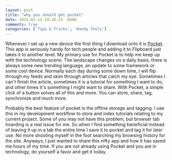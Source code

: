 ```yaml
---
layout: post
title: "why you should get pocket"
date: 2015-02-15 19:28:23 -0600
comments: true
categories: ['Tips & Tricks', 'Handy Tools']
---
```


Whenever I set up a new device the first thing I download onto it is [Pocket](https://getpocket.com). This app is seriously handy for tech people and adding it to Flipboard just takes it to another level. My primary use for Pocket is to help me keep up with the technology scene. The landscape changes on a daily basis, there is always some new trending language, an update to some framework or some cool device. Normally each day during some down time, I will flip through my feeds and skim through articles that catch my eye. Sometimes I can't finish the article, sometimes it is a tutorial for something I want to do, and other times it's something I might want to share. With Pocket, a simple click of a button solves all of this and more. You can store, share, tag, synchronize and much more.

<!--more-->

Probably the best feature of pocket is the offline storage and tagging. I use this in my development workflow to store and index tutorials relating to my current project. Some of you may not have this problem, but browser tab hoarding is a real issue for me. So when I find something beneficial instead of leaving it up in a tab the entire time I save it to pocket and tag it for later use. No more shooting myself in the foot searching my browsing history for the site. Anyways, I just wanted to share this nifty app and how it has saved me hours of my time. If you are not already using Pocket and you are in technology, do yourself a favor and get it today.